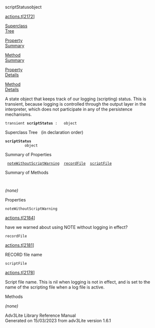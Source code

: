 <span class="title">scriptStatus</span><span class="type">object</span>

[actions.t](../file/actions.t.html)\[[2172](../source/actions.t.html#2172)\]

[Superclass  
Tree](#_SuperClassTree_)

[Property  
Summary](#_PropSummary_)

[Method  
Summary](#_MethodSummary_)

[Property  
Details](#_Properties_)

[Method  
Details](#_Methods_)

<div class="fdesc">

A state object that keeps track of our logging (scripting) status. This
is transient, because logging is controlled through the output layer in
the interpreter, which does not participate in any of the persistence
mechanisms.

`transient `**`scriptStatus`**` :   object`

</div>

<span id="_SuperClassTree_"></span>

<div class="mjhd">

<span class="hdln">Superclass Tree</span>   (in declaration order)

</div>

**`scriptStatus`**  
`         object`  
<span id="_PropSummary_"></span>

<div class="mjhd">

<span class="hdln">Summary of Properties</span>  

</div>

` `[`noteWithoutScriptWarning`](#noteWithoutScriptWarning)`  `[`recordFile`](#recordFile)`  `[`scriptFile`](#scriptFile)`  `

<span id="_MethodSummary_"></span>

<div class="mjhd">

<span class="hdln">Summary of Methods</span>  

</div>

` `

*(none)* <span id="_Properties_"></span>

<div class="mjhd">

<span class="hdln">Properties</span>  

</div>

<span id="noteWithoutScriptWarning"></span>

`noteWithoutScriptWarning`

[actions.t](../file/actions.t.html)\[[2184](../source/actions.t.html#2184)\]

<div class="desc">

have we warned about using NOTE without logging in effect?

</div>

<span id="recordFile"></span>

`recordFile`

[actions.t](../file/actions.t.html)\[[2181](../source/actions.t.html#2181)\]

<div class="desc">

RECORD file name

</div>

<span id="scriptFile"></span>

`scriptFile`

[actions.t](../file/actions.t.html)\[[2178](../source/actions.t.html#2178)\]

<div class="desc">

Script file name. This is nil when logging is not in effect, and is set
to the name of the scripting file when a log file is active.

</div>

<span id="_Methods_"></span>

<div class="mjhd">

<span class="hdln">Methods</span>  

</div>

*(none)*

<div class="ftr">

Adv3Lite Library Reference Manual  
Generated on 15/03/2023 from adv3Lite version 1.6.1

</div>
